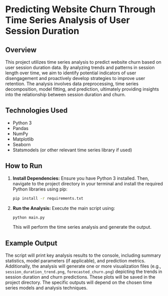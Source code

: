 # Predicting Website Churn Through Time Series Analysis of User Session Duration

## Overview

This project utilizes time series analysis to predict website churn based on user session duration data.  By analyzing trends and patterns in session length over time, we aim to identify potential indicators of user disengagement and proactively develop strategies to improve user retention. The analysis involves data preprocessing, time series decomposition, model fitting, and prediction, ultimately providing insights into the relationship between session duration and churn.

## Technologies Used

* Python 3
* Pandas
* NumPy
* Matplotlib
* Seaborn
* Statsmodels (or other relevant time series library if used)


## How to Run

1. **Install Dependencies:**  Ensure you have Python 3 installed. Then, navigate to the project directory in your terminal and install the required Python libraries using pip:

   ```bash
   pip install -r requirements.txt
   ```

2. **Run the Analysis:** Execute the main script using:

   ```bash
   python main.py
   ```

   This will perform the time series analysis and generate the output.


## Example Output

The script will print key analysis results to the console, including summary statistics, model parameters (if applicable), and prediction metrics.  Additionally, the analysis will generate one or more visualization files (e.g., `session_duration_trend.png`, `forecasted_churn.png`) depicting the trends in session duration and churn predictions. These plots will be saved in the project directory.  The specific outputs will depend on the chosen time series models and analysis techniques.